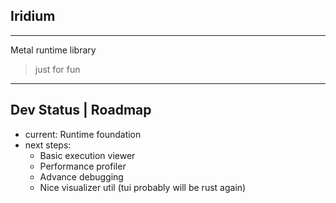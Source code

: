 ## Iridium 

---

Metal runtime library 

> just for fun 

---

## Dev Status | Roadmap 

- current: Runtime foundation 
- next steps:
    - Basic execution viewer 
    - Performance profiler 
    - Advance debugging 
    - Nice visualizer util (tui probably will be rust again)
